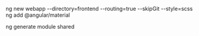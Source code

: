 


ng new webapp --directory=frontend --routing=true --skipGit --style=scss
ng add @angular/material

ng generate module shared